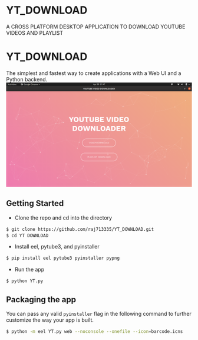 # YT_DOWNLOAD
A CROSS PLATFORM DESKTOP APPLICATION TO DOWNLOAD YOUTUBE VIDEOS AND PLAYLIST


# YT_DOWNLOAD

The simplest and fastest way to create applications with a Web UI and a Python backend.
![](YT_DOWNLOADER.png)


## Getting Started
- Clone the repo and cd into the directory
```sh
$ git clone https://github.com/raj713335/YT_DOWNLOAD.git
$ cd YT DOWNLOAD
```

- Install eel, pytube3, and pyinstaller

```sh
$ pip install eel pytube3 pyinstaller pypng
```

- Run the app

```sh
$ python YT.py
```

## Packaging the app
You can pass any valid `pyinstaller` flag in the following command to further customize the way your app is built.
```sh
$ python -m eel YT.py web --noconsole --onefile --icon=barcode.icns
```


